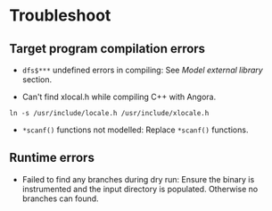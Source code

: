 # Troubleshoot

## Target program compilation errors 

- `dfs$***` undefined errors in compiling: See *Model external library* section.

- Can't find xlocal.h while compiling C++ with Angora.

```
ln -s /usr/include/locale.h /usr/include/xlocale.h
```

- `*scanf()` functions not modelled: Replace `*scanf()` functions.

## Runtime errors

- Failed to find any branches during dry run: Ensure the binary is instrumented and the input 
directory is populated. Otherwise no branches can found.

